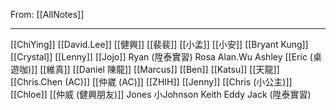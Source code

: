 From: [[AllNotes]]

---

[[ChiYing]]
[[David.Lee]]
[[健興]]
[[裴裴]]
[[小孟]]
[[小安]]
[[Bryant Kung]]
[[Crystal]]
[[Lenny]]
[[Jojo]]
Ryan (陞泰實習)
Rosa
Alan.Wu
Ashley
[[Eric (桌遊咖)]]
[[維真]]
[[Daniel 陳龍]]
[[Marcus]]
[[Ben]]
[[Katsu]]
[[天龍]]
[[Chris.Chen (AC)]]
[[仲崴 (AC)]]
[[ZHIH]]
[[Jenny]]
[[Chris (小公主)]]
[[Chloe]]
[[仲威 (健興朋友)]]
Jones
小Johnson
Keith
Eddy
Jack (陞泰實習)
